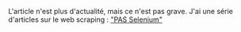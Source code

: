 L'article n'est plus d'actualité, mais ce n'est pas grave. J'ai une série d'articles sur le web scraping :
["PAS Selenium"](../scrapping-tools-and-techniques/pas-selenium)